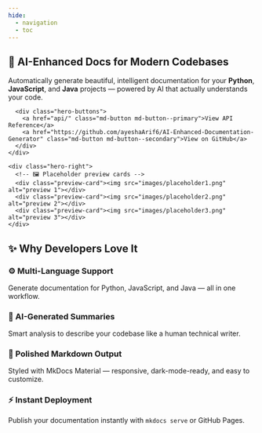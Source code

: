 ```yaml
---
hide:
  - navigation
  - toc
---
```


<div class="landing-page">

  <!-- 🌟 HERO SECTION -->
  <section class="hero-grid">
    <div class="hero-left">
      <h1>🚀 <span class="gradient-text">AI-Enhanced Docs</span> for Modern Codebases</h1>
      <p>
        Automatically generate beautiful, intelligent documentation for your 
        <strong>Python</strong>, <strong>JavaScript</strong>, and <strong>Java</strong> projects — 
        powered by AI that actually understands your code.
      </p>

      <div class="hero-buttons">
        <a href="api/" class="md-button md-button--primary">View API Reference</a>
        <a href="https://github.com/ayeshaArif6/AI-Enhanced-Documentation-Generator" class="md-button md-button--secondary">View on GitHub</a>
      </div>
    </div>

    <div class="hero-right">
      <!-- 🖼️ Placeholder preview cards -->
      <div class="preview-card"><img src="images/placeholder1.png" alt="preview 1"></div>
      <div class="preview-card"><img src="images/placeholder2.png" alt="preview 2"></div>
      <div class="preview-card"><img src="images/placeholder3.png" alt="preview 3"></div>
    </div>

  </section>

  <!-- 💡 FEATURES SECTION -->
  <section class="features">
    <h2>✨ Why Developers Love It</h2>
    <div class="features-grid">
      <div class="feature">
        <h3>⚙️ Multi-Language Support</h3>
        <p>Generate documentation for Python, JavaScript, and Java — all in one workflow.</p>
      </div>
      <div class="feature">
        <h3>🤖 AI-Generated Summaries</h3>
        <p>Smart analysis to describe your codebase like a human technical writer.</p>
      </div>
      <div class="feature">
        <h3>🎨 Polished Markdown Output</h3>
        <p>Styled with MkDocs Material — responsive, dark-mode-ready, and easy to customize.</p>
      </div>
      <div class="feature">
        <h3>⚡ Instant Deployment</h3>
        <p>Publish your documentation instantly with <code>mkdocs serve</code> or GitHub Pages.</p>
      </div>
    </div>
  </section>

</div>
